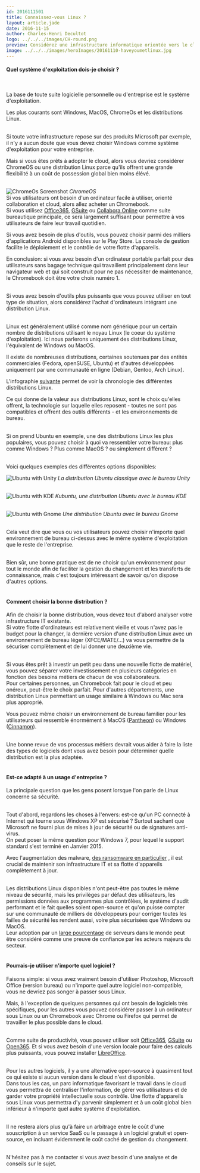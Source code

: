 ```yaml
---
id: 2016111501
title: Connaissez-vous Linux ?
layout: article.jade
date: 2016-11-15
author: Charles-Henri Decultot
logo: ../../../images/CH-round.png
preview: Considérez une infrastructure informatique orientée vers le cloud et les opportunités offertes par ChromeOS ou une distribution Linux.
image: ../../../images/heroImages/20161110-haveyoumetlinux.jpg
---
```

#### Quel système d'exploitation dois-je choisir ?
</br>

  La base de toute suite logicielle personnelle ou d'entreprise est le système d'exploitation.  

Les plus courants sont Windows, MacOS, ChromeOs et les distributions Linux.  
</br>

Si toute votre infrastructure repose sur des produits Microsoft par exemple, il n'y a aucun doute que vous devez choisir Windows comme système d'exploitation pour votre entreprise.  

Mais si vous êtes prêts à adopter le cloud, alors vous devriez considérer ChromeOS ou une distribution Linux parce qu'ils offrent une grande flexibilité à un coût de possession global bien moins élévé.  
</br>

![ChromeOs Screenshot](../../../images/articles/20161110-chrome-os-ok-google.jpg  "ChromeOS")
*ChromeOS*
</br>
Si vos utilisateurs ont besoin d'un ordinateur facile à utiliser, orienté collaboration et cloud, alors allez acheter un Chromebook.  
Si vous utilisez [Office365](https://products.office.com/en/business/explore-office-365-for-business), [GSuite](https://gsuite.google.com/) ou [Collabora Online](https://www.collaboraoffice.com/) comme suite bureautique principale, ce sera largement suffisant pour permettre à vos utilisateurs de faire leur travail quotidien.  

Si vous avez besoin de plus d'outils, vous pouvez choisir parmi des milliers d'applications Android disponibles sur le Play Store. La console de gestion facilite le déploiement et le contrôle de votre flotte d'appareils.  

En conclusion: si vous avez besoin d'un ordinateur portable parfait pour des utilisateurs sans bagage technique qui travaillent principalement dans leur navigateur web et qui soit construit pour ne pas nécessiter de maintenance, le Chromebook doit être votre choix numéro 1.  
</br>

Si vous avez besoin d'outils plus puissants que vous pouvez utiliser en tout type de situation, alors considérez l'achat d'ordinateurs intégrant une distribution Linux.  
</br>

Linux est généralement utilisé comme nom générique pour un certain nombre de distributions utilisant le noyau Linux (le coeur du système d'exploitation). Ici nous parlerons uniquement des distributions Linux, l'équivalent de Windows ou MacOS.  

Il existe de nombreuses distributions, certaines soutenues par des entités commerciales (Fedora, openSUSE, Ubuntu) et d'autres développées uniquement par une communauté en ligne (Debian, Gentoo, Arch Linux).  

L'infographie [suivante](https://upload.wikimedia.org/wikipedia/commons/1/1b/Linux_Distribution_Timeline.svg) permet de voir la chronologie des différentes distributions Linux.
</br>

Ce qui donne de la valeur aux distributions Linux, sont le choix qu'elles offrent, la technologie sur laquelle elles reposent - toutes ne sont pas compatibles et offrent des outils différents - et les environnements de bureau.  
</br>

Si on prend Ubuntu en exemple, une des distributions Linux les plus populaires, vous pouvez choisir à quoi va ressembler votre bureau: plus comme Windows ? Plus comme MacOS ? ou simplement différent ?  
</br>

Voici quelques exemples des différentes options disponibles: 
</br>

![Ubuntu with Unity](../../../images/articles/20161110-ubuntu-unity.jpg  "Ubuntu with Unity Desktop")
*La distribution Ubuntu classique avec le bureau Unity*  
</br>

![Ubuntu with KDE](../../../images/articles/20161110-kubuntu-fs8.png  "Kubuntu")
*Kubuntu, une distribution Ubuntu avec le bureau KDE*  
</br>

![Ubuntu with Gnome](../../../images/articles/20161110-ubuntugnome.jpg  "Ubuntu-Gnome")
*Une distribution Ubuntu avec le bureau Gnome*  
</br>

Cela veut dire que vous ou vos utilisateurs pouvez choisir n'importe quel environnement de bureau ci-dessus avec le même système d'exploitation que le reste de l'entreprise.  
</br>

Bien sûr, une bonne pratique est de ne choisir qu'un environnement pour tout le monde afin de faciliter la gestion du changement et les transferts de connaissance, mais c'est toujours intéressant de savoir qu'on dispose d'autres options.  
</br>
#### Comment choisir la bonne distribution ?

  Afin de choisir la bonne distribution, vous devez tout d'abord analyser votre infrastructure IT existante.  
Si votre flotte d'ordinateurs est relativement vieille et vous n'avez pas le budget pour la changer, la dernière version d'une distribution Linux avec un environnement de bureau léger (XFCE/MATE/...) va vous permettre de la sécuriser complètement et de lui donner une deuxième vie.  
</br>

Si vous êtes prêt à investir un petit peu dans une nouvelle flotte de matériel, vous pouvez séparer votre investissement en plusieurs catégories en fonction des besoins métiers de chacun de vos collaborateurs.  
Pour certaines personnes, un Chromebook fait pour le cloud et peu onéreux, peut-être le choix parfait. Pour d'autres départements, une distribution Linux permettant un usage similaire à Windows ou Mac sera plus approprié.  

Vous pouvez même choisir un environnement de bureau familier pour les utilisateurs qui ressemble énormément à MacOS ([Pantheon](https://elementary.io/)) ou Windows ([Cinnamon](https://www.linuxmint.com/rel_sarah_cinnamon_whatsnew.php)).  
</br>

Une bonne revue de vos processus métiers devrait vous aider à faire la liste des  types de logiciels dont vous avez besoin pour déterminer quelle distribution est la plus adaptée.  
</br>
#### Est-ce adapté à un usage d'entreprise ?

  La principale question que les gens posent lorsque l'on parle de Linux concerne sa sécurité.  
</br>

Tout d'abord, regardons les choses à l'envers: est-ce qu'un PC connecté à Internet qui tourne sous Windows XP est sécurisé ? Surtout sachant que Microsoft ne fourni plus de mises à jour de sécurité ou de signatures anti-virus.  
On peut poser la même question pour Windows 7, pour lequel le support standard s'est terminé en Janvier 2015.  

Avec l'augmentation des malware, [des ransomware en particulier](https://www.appriver.com/about-us/security-reports/global-security-report-2016-quarter-3/) , il est crucial de maintenir son infrastructure IT et sa flotte d'appareils complètement à jour.  
</br>

Les distributions Linux disponibles n'ont peut-être pas toutes le même niveau de sécurité, mais les privilèges par défaut des utilisateurs, les permissions données aux programmes plus contrôlées, le système d'audit performant et le fait quelles soient open-source et qu'on puisse compter sur une communauté de milliers de développeurs pour corriger toutes les failles de sécurité les rendent aussi, voire plus sécurisées que Windows ou MacOS.  
Leur adoption par un [large pourcentage](https://en.wikipedia.org/wiki/Usage_share_of_operating_systems) de serveurs dans le monde peut être considéré comme une preuve de confiance par les acteurs majeurs du secteur.  
</br>
#### Pourrais-je utiliser n'importe quel logiciel ?

  Faisons simple: si vous avez vraiment besoin d'utiliser Photoshop, Microsoft Office (version bureau) ou n'importe quel autre logiciel non-compatible, vous ne devriez pas songer à passer sous Linux.  

Mais, à l'exception de quelques personnes qui ont besoin de logiciels très spécifiques, pour les autres vous pouvez considérer passer à un ordinateur sous Linux ou un Chromebook avec Chrome ou Firefox qui permet de travailler le plus possible dans le cloud.  
</br>

Comme suite de productivité, vous pouvez utiliser soit [Office365](https://products.office.com/en/business/explore-office-365-for-business), [GSuite](https://gsuite.google.com/) ou [Open365](https://open365.io/). Et si vous avez besoin d'une version locale pour faire des calculs plus puissants, vous pouvez installer [LibreOffice](https://www.libreoffice.org/).  
</br>

Pour les autres logiciels, il y a une alternative open-source à quasiment tout ce qui existe si aucun version dans le cloud n'est disponible.  
Dans tous les cas, un parc informatique favorisant le travail dans le cloud vous permettra de centraliser l'information, de gérer vos utilisateurs et de garder votre propriété intellectuelle sous contrôle. Une flotte d'appareils sous Linux vous permettra d'y parvenir simplement et à un coût global bien inférieur à n'importe quel autre système d'exploitation.   
</br>

Il ne restera alors plus qu'à faire un arbitrage entre le coût d'une souscription à un service SaaS ou le passage à un logiciel gratuit et open-source, en incluant évidemment le coût caché de gestion du changement.  
</br>

N'hésitez pas à me contacter si vous avez besoin d'une analyse et de conseils sur le sujet.  



